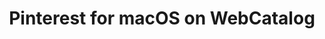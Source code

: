 ---
name: Pinterest
category: Social Networking
title: Pinterest for macOS on WebCatalog
key: pinterest
fullUrl: 'https://www.pinterest.com'
hostname: pinterest.com

---